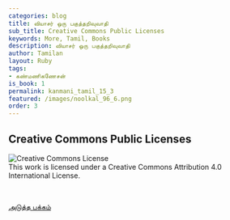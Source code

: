 ```yaml
---
categories: blog
title: வியாசர் ஒரு பகுத்தறிவுவாதி
sub_title: Creative Commons Public Licenses
keywords: More, Tamil, Books
description: வியாசர் ஒரு பகுத்தறிவுவாதி
author: Tamilan
layout: Ruby
tags:
- கண்மணிகணேசன்
is_book: 1
permalink: kanmani_tamil_15_3
featured: /images/noolkal_96_6.png
order: 3
---
```



## Creative Commons Public Licenses

![Creative Commons License](https://i.creativecommons.org/l/by/4.0/88x31.png)  
This work is licensed under a Creative Commons Attribution 4.0 International License.

﻿

[அடுத்த பக்கம்](kanmani_tamil_15_4)